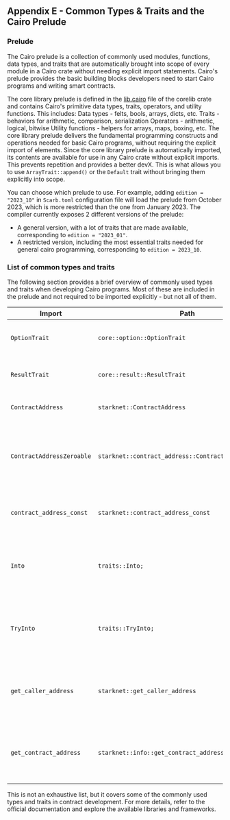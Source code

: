 ## Appendix E - Common Types & Traits and the Cairo Prelude

### Prelude

The Cairo prelude is a collection of commonly used modules, functions, data
types, and traits that are automatically brought into scope of every module in a
Cairo crate without needing explicit import statements. Cairo's prelude provides
the basic building blocks developers need to start Cairo programs and writing
smart contracts.

The core library prelude is defined in the
[lib.cairo](https://github.com/starkware-libs/cairo/blob/v2.4.0/corelib/src/lib.cairo)
file of the corelib crate and contains Cairo's primitive data types, traits,
operators, and utility functions. This includes: Data types - felts, bools,
arrays, dicts, etc. Traits - behaviors for arithmetic, comparison, serialization
Operators - arithmetic, logical, bitwise Utility functions - helpers for arrays,
maps, boxing, etc. The core library prelude delivers the fundamental programming
constructs and operations needed for basic Cairo programs, without requiring the
explicit import of elements. Since the core library prelude is automatically
imported, its contents are available for use in any Cairo crate without explicit
imports. This prevents repetition and provides a better devX. This is what
allows you to use `ArrayTrait::append()` or the `Default` trait without bringing
them explicitly into scope.

You can choose which prelude to use. For example, adding `edition = "2023_10"` in `Scarb.toml` configuration file will load the prelude from October 2023, which is more restricted than the one from January 2023.
The compiler currently exposes 2 different versions of the prelude:
- A general version, with a lot of traits that are made available, corresponding to `edition = "2023_01"`.
- A restricted version, including the most essential traits needed for general cairo programming, corresponding to `edition = 2023_10`.

### List of common types and traits

The following section provides a brief overview of commonly used types and
traits when developing Cairo programs. Most of these are included in the
prelude and not required to be imported explicitly - but not all of them.

| Import                    | Path                                                  | Usage                                                                                                                                                                                  |
| ------------------------- | ----------------------------------------------------- | -------------------------------------------------------------------------------------------------------------------------------------------------------------------------------------- |
| `OptionTrait`             | `core::option::OptionTrait`                           | `OptionTrait<T>` defines a set of methods required to manipulate optional value.                                                                                                       |
| `ResultTrait`             | `core::result::ResultTrait`                           | `ResultTrait<T, E>` Type for Starknet contract address, a value in the range [0, 2 \*\* 251).                                                                                          |
| `ContractAddress`         | `starknet::ContractAddress`                           | `ContractAddress` is a type to represent the smart contract address                                                                                                                    |
| `ContractAddressZeroable` | `starknet::contract_address::ContractAddressZeroable` | `ContractAddressZeroable` is the implementation of the trait `Zeroable` for the `ContractAddress` type. It is required to check whether a value of `t:ContractAddress` is zero or not. |
| `contract_address_const`  | `starknet::contract_address_const`                    | The `contract_address_const!` it's a function that allows instantiating constant contract address values.                                                                              |
| `Into`                    | `traits::Into;`                                       | `Into<T>` is a trait used for conversion between types. If there is an implementation of Into<T,S> for the types T and S, you can convert T into S.                                    |
| `TryInto`                 | `traits::TryInto;`                                    | `TryInto<T>` is a trait used for conversion between types.If there is an implementation of TryInto<T,S> for the types T and S, you can convert T into S.                               |
| `get_caller_address`      | `starknet::get_caller_address`                        | `get_caller_address()` is a function that returns the address of the caller of the contract. It can be used to identify the caller of a contract function.                             |
| `get_contract_address`    | `starknet::info::get_contract_address`                | `get_contract_address()` is a function that returns the address of the current contract. It can be used to obtain the address of the contract being executed.                          |

This is not an exhaustive list, but it covers some of the commonly used types
and traits in contract development. For more details, refer to the official
documentation and explore the available libraries and frameworks.
